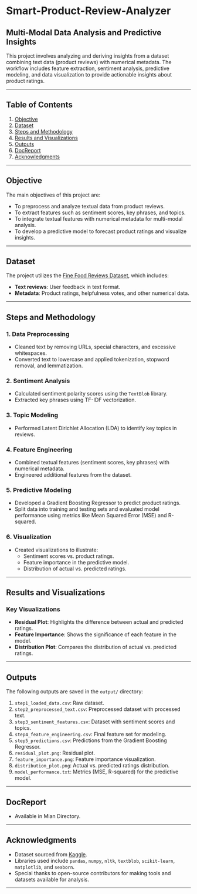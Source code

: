 # Smart-Product-Review-Analyzer
## Multi-Modal Data Analysis and Predictive Insights

This project involves analyzing and deriving insights from a dataset combining text data (product reviews) with numerical metadata. The workflow includes feature extraction, sentiment analysis, predictive modeling, and data visualization to provide actionable insights about product ratings.

---

## Table of Contents
1. [Objective](#objective)
2. [Dataset](#dataset)
3. [Steps and Methodology](#steps-and-methodology)
4. [Results and Visualizations](#results-and-visualizations)
5. [Outputs](#outputs)
6. [DocReport](#docReport)
7. [Acknowledgments](#acknowledgments)

---

## Objective
The main objectives of this project are:
- To preprocess and analyze textual data from product reviews.
- To extract features such as sentiment scores, key phrases, and topics.
- To integrate textual features with numerical metadata for multi-modal analysis.
- To develop a predictive model to forecast product ratings and visualize insights.

---

## Dataset
The project utilizes the [Fine Food Reviews Dataset](https://www.kaggle.com/datasets/snap/amazon-fine-food-reviews), which includes:
- **Text reviews**: User feedback in text format.
- **Metadata**: Product ratings, helpfulness votes, and other numerical data.

---

## Steps and Methodology

### 1. Data Preprocessing
- Cleaned text by removing URLs, special characters, and excessive whitespaces.
- Converted text to lowercase and applied tokenization, stopword removal, and lemmatization.

### 2. Sentiment Analysis
- Calculated sentiment polarity scores using the `TextBlob` library.
- Extracted key phrases using TF-IDF vectorization.

### 3. Topic Modeling
- Performed Latent Dirichlet Allocation (LDA) to identify key topics in reviews.

### 4. Feature Engineering
- Combined textual features (sentiment scores, key phrases) with numerical metadata.
- Engineered additional features from the dataset.

### 5. Predictive Modeling
- Developed a Gradient Boosting Regressor to predict product ratings.
- Split data into training and testing sets and evaluated model performance using metrics like Mean Squared Error (MSE) and R-squared.

### 6. Visualization
- Created visualizations to illustrate:
  - Sentiment scores vs. product ratings.
  - Feature importance in the predictive model.
  - Distribution of actual vs. predicted ratings.

---

## Results and Visualizations

### Key Visualizations
- **Residual Plot**: Highlights the difference between actual and predicted ratings.
- **Feature Importance**: Shows the significance of each feature in the model.
- **Distribution Plot**: Compares the distribution of actual vs. predicted ratings.

---

## Outputs
The following outputs are saved in the `output/` directory:
1. `step1_loaded_data.csv`: Raw dataset.
2. `step2_preprocessed_text.csv`: Preprocessed dataset with processed text.
3. `step3_sentiment_features.csv`: Dataset with sentiment scores and topics.
4. `step4_feature_engineering.csv`: Final feature set for modeling.
5. `step5_predictions.csv`: Predictions from the Gradient Boosting Regressor.
6. `residual_plot.png`: Residual plot.
7. `feature_importance.png`: Feature importance visualization.
8. `distribution_plot.png`: Actual vs. predicted ratings distribution.
9. `model_performance.txt`: Metrics (MSE, R-squared) for the predictive model.

---
## DocReport
- Available in Mian Directory.
---

## Acknowledgments
- Dataset sourced from [Kaggle](https://www.kaggle.com/datasets/snap/amazon-fine-food-reviews).
- Libraries used include `pandas`, `numpy`, `nltk`, `textblob`, `scikit-learn`, `matplotlib`, and `seaborn`.
- Special thanks to open-source contributors for making tools and datasets available for analysis.

---
